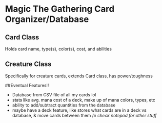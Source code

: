 # Magic The Gathering Card Organizer/Database
## Card Class
Holds card name, type(s), color(s), cost, and abilities

## Creature Class
Specifically for creature cards, extends Card class, has power/toughness

##Eventual Features!!
- Database from CSV file of all my cards lol
- stats like avg. mana cost of a deck, make up of mana colors, types, etc
- ability to add/subtract quantities from the database
- maybe have a deck feature, like stores what cards are in a deck vs database, & move cards between them
/n _check notepad for other stuff_
